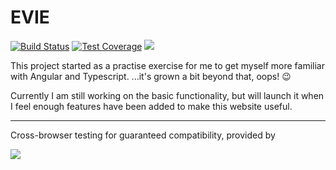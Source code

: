 # EVIE

[![Build Status](https://travis-ci.org/Ionaru/EVIE.svg?branch=master)](https://travis-ci.org/Ionaru/EVIE)
[![Test Coverage](https://lima.codeclimate.com/github/Ionaru/EVIE/badges/coverage.svg)](https://lima.codeclimate.com/github/Ionaru/EVIE/coverage)
[![](https://img.shields.io/badge/fly-safe-2F849E.svg)](https://www.eveonline.com/)

This project started as a practise exercise for me to get myself more familiar with Angular and Typescript.
...it's grown a bit beyond that, oops! 😉

Currently I am still working on the basic functionality, but will launch it when I feel enough features have been added to make this website useful.

---

Cross-browser testing for guaranteed compatibility, provided by

[![](https://camo.githubusercontent.com/f33f902e2e990851bff52b6e284c4f384f89378b/68747470733a2f2f7777772e62726f77736572737461636b2e636f6d2f696d616765732f6d61696c2f62726f77736572737461636b2d6c6f676f2d666f6f7465722e706e67)](https://browserstack.com)
